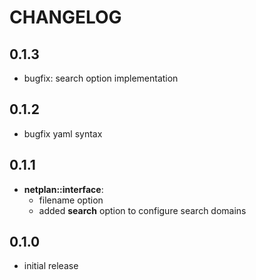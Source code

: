 # CHANGELOG

## 0.1.3

* bugfix: search option implementation

## 0.1.2

* bugfix yaml syntax

## 0.1.1

* **netplan::interface**:
  - filename option
  - added **search** option to configure search domains

## 0.1.0

* initial release

